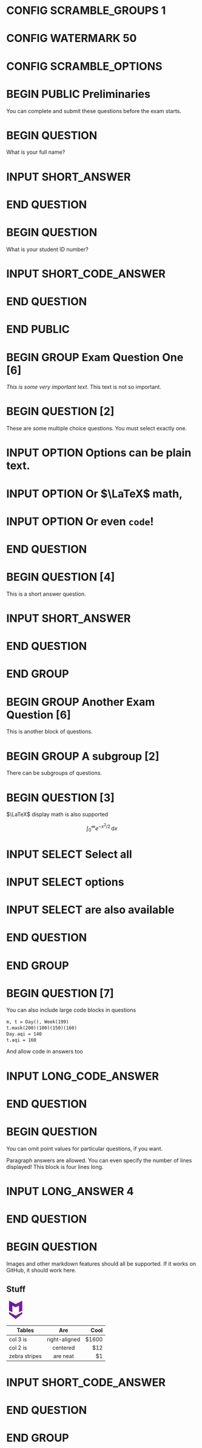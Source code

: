 # CONFIG SCRAMBLE_GROUPS 1

# CONFIG WATERMARK 50

# CONFIG SCRAMBLE_OPTIONS

# BEGIN PUBLIC Preliminaries

You can complete and submit these questions before the exam starts.

# BEGIN QUESTION

What is your full name?

# INPUT SHORT_ANSWER

# END QUESTION

# BEGIN QUESTION

What is your student ID number?

# INPUT SHORT_CODE_ANSWER

# END QUESTION

# END PUBLIC

# BEGIN GROUP Exam Question One [6]

_This is some very important text_. This text is not so important.

# BEGIN QUESTION [2]

These are some multiple choice questions. You must select exactly one.

# INPUT OPTION Options can be plain text.

# INPUT OPTION Or $\LaTeX$ math,

# INPUT OPTION Or even `code`!

# END QUESTION

# BEGIN QUESTION [4]

This is a short answer question.

# INPUT SHORT_ANSWER

# END QUESTION

# END GROUP

# BEGIN GROUP Another Exam Question [6]

This is another block of questions.

# BEGIN GROUP A subgroup [2]

There can be subgroups of questions.

# BEGIN QUESTION [3]

$\LaTeX$ display math is also supported

$$
    \int_{0}^\infty e^{-x^2 / 2} \, \mathrm{d}x
$$

# INPUT SELECT Select all

# INPUT SELECT options

# INPUT SELECT are also available

# END QUESTION

# END GROUP

# BEGIN QUESTION [7]

You can also include large code blocks in questions

```
m, t = Day(), Week(199)
t.mask(200)(100)(150)(160)
Day.aqi = 140
t.aqi = 160
```

And allow code in answers too

# INPUT LONG_CODE_ANSWER

# END QUESTION

# BEGIN QUESTION

You can omit point values for particular questions, if you want.

Paragraph answers are allowed. You can even specify the number of lines displayed! This block is four lines long.

# INPUT LONG_ANSWER 4

# END QUESTION

# BEGIN QUESTION

Images and other markdown features should all be supported. If it works on GitHub, it should work here.

## Stuff

![](https://github.com/adam-p/markdown-here/raw/master/src/common/images/icon48.png "Logo Title Text 1")

| Tables        |      Are      |   Cool |
| ------------- | :-----------: | -----: |
| col 3 is      | right-aligned | \$1600 |
| col 2 is      |   centered    |   \$12 |
| zebra stripes |   are neat    |    \$1 |

# INPUT SHORT_CODE_ANSWER

# END QUESTION

# END GROUP
